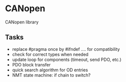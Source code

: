 # CANopen
CANopen library

## Tasks
- replace #pragma once by #ifndef .... for compatibility
- check for correct types when needed
- update loop for components (timeout, send PDO, etc.)
- PDO block transfer
- quick search algorithm for OD entries
- NMT state machine: if chain to switch?
